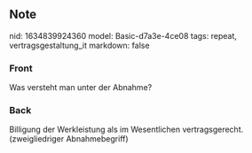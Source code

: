 ## Note
nid: 1634839924360
model: Basic-d7a3e-4ce08
tags: repeat, vertragsgestaltung_it
markdown: false

### Front
Was versteht man unter der Abnahme?

### Back
Billigung der Werkleistung als im Wesentlichen vertragsgerecht. (zweigliedriger Abnahmebegriff)
